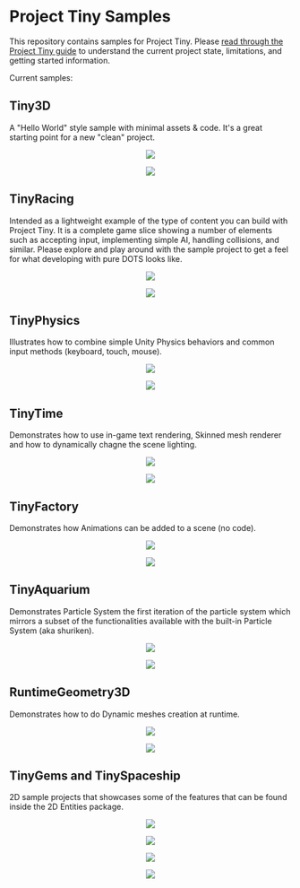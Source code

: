 # Project Tiny Samples
This repository contains samples for Project Tiny.
Please [read through the Project Tiny guide](https://docs.google.com/document/d/1A8hen2hLFY5FLkC5gd3JP2Z-IpHfnAX-CpYLK3aOdwA/edit?usp=sharing) to understand the current project state, limitations, and getting started information.

Current samples:
## Tiny3D
A "Hello World" style sample with minimal assets & code. It's a great starting point for a new "clean" project.

<p align="center"> 
    <img src="./res/Tiny3DHelloWorld.gif">
</p>
<p align="center"> 
    <a href="https://tiny.vision/demos/Tiny3D">
        <img src="./res/Trynow.jpg">
    </a>
</p>

## TinyRacing
Intended as a lightweight example of the type of content you can build with Project Tiny. It is a complete game slice showing a number of elements such as accepting input, implementing simple AI, handling collisions, and similar. Please explore and play around with the sample project to get a feel for what developing with pure DOTS looks like.

<p align="center"> 
    <img src="./res/TinyRacingTrailer.gif">
</p>
<p align="center"> 
    <a href="https://tiny.vision/">
        <img src="./res/Trynow.jpg">
    </a>
</p>

## TinyPhysics
Illustrates how to combine simple Unity Physics behaviors and common input methods (keyboard, touch, mouse).

<p align="center"> 
    <img src="./res/TinyPhysicsFullOverview.gif">
</p>
<p align="center"> 
    <a href="https://tiny.vision/demos/TinyPhysics">
        <img src="./res/Trynow.jpg">
    </a>
</p>

## TinyTime
Demonstrates how to use in-game text rendering, Skinned mesh renderer and how to dynamically chagne the scene lighting.


<p align="center"> 
    <img src="./res/TinyTime.gif">
</p>
<p align="center"> 
    <a href="https://tiny.vision/demos/TinyTime">
        <img src="./res/Trynow.jpg">
    </a>
</p>

## TinyFactory
Demonstrates how Animations can be added to a scene (no code).

<p align="center"> 
    <img src="./res/TinyFactory.gif">
</p>
<p align="center"> 
    <a href="https://tiny.vision/demos/TinyFactory">
        <img src="./res/Trynow.jpg">
    </a>
</p>

## TinyAquarium 
Demonstrates Particle System the first iteration of the particle system which mirrors a subset of the functionalities available with the built-in Particle System (aka shuriken).

<p align="center"> 
    <img src="./res/TinyAquaTrailer.gif">
</p>
<p align="center"> 
    <a href="https://tiny.vision/demos/TinyAquarium">
        <img src="./res/Trynow.jpg">
    </a>
</p>

## RuntimeGeometry3D
Demonstrates how to do Dynamic meshes creation at runtime. 
<p align="center"> 
    <img src="./res/DynamicMesh.gif">
</p>
<p align="center"> 
    <a href="https://tiny.vision/demos/RuntimeGeometry3D">
        <img src="./res/Trynow.jpg">
    </a>
</p>

## TinyGems and TinySpaceship
2D sample projects that showcases some of the features that can be found inside the 2D Entities package.

<p align="center"> 
    <img src="./res/TinyGemsTrailer.gif">
</p>
<p align="center"> 
    <a href="https://tiny.vision/demos/TinyGems">
        <img src="./res/Trynow.jpg">
    </a>
</p>

<p align="center"> 
    <img src="./res/TinySpaceShipTrailer.gif">
</p>
<p align="center"> 
    <a href="https://tiny.vision/demos/TinySpaceship">
        <img src="./res/Trynow.jpg">
    </a>
</p>
